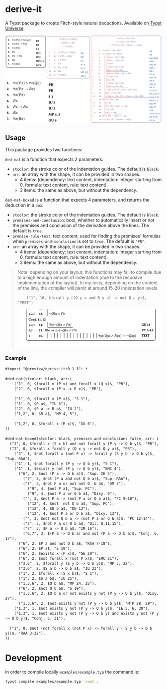 # derive-it

A Typst package to create Fitch-style natural deductions. Available on [Typst Universe](https://typst.app/universe/package/derive-it).

![Image of output](examples/example.png)

## Usage

This package provides two functions:

`ded-nat` is a function that expects 2 parameters:
- `stcolor`: the stroke color of the indentation guides. The default is `black`.
- `arr`: an array with the shape, it can be provided in two shapes.
    - 4 items: (dependency: text content, indentation: integer starting from 0, formula: text content, rule: text content).
    - 3 items: the same as above, but without the dependency.

`ded-nat-boxed` is a function that expects 4 parameters, and returns the deduction in a `box`:
- `stcolor`: the stroke color of the indentation guides. The default is `black`.
- `premises-and-conclusion`: bool, whether to automatically insert or not the premises and conclusion of the derivation above the lines. The default is `true`.
- `premise-rule-text`: text content, used for finding the premises' formulas when `premises-and-conclusion` is set to `true`. The default is `"PR"`.
- `arr`: an array with the shape, it can be provided in two shapes.
    - 4 items: (dependency: text content, indentation: integer starting from 0, formula: text content, rule: text content).
    - 3 items: the same as above, but without the dependency.


> Note: depending on your layout, this functions may fail to compile due to a high enough amount of indentation (due to the recursive implementation of the layout).
> In my tests, depending on the content of the line, the compiler will panic at around 15-20 indentation levels.
> ```typst
>     ("1", 16, $forall y ((Q y a and R y a) -> not Q a y)$, "TEST")
> ```
> ![Image of rendered test](examples/indentation-test.png)


### Example

```typ
#import "@preview/derive-it:0.1.3": *

#ded-nat(stcolor: black, arr:(
    ("1", 0, $forall x (P x) and forall x (Q x)$, "PR"),
    ("2", 0, $forall x (P x -> R x)$, "PR"),
  
    ("1", 0, $forall x (P x)$, "S 1"),
    ("1", 0, $P a$, "IU 3"),
    ("2", 0, $P a -> R a$, "IU 2"),
    ("1,2", 0, $R a$, "MP 4, 5"),
  
    ("1,2", 0, $forall x (R x)$, "GU 6"),
))

#ded-nat-boxed(stcolor: black, premises-and-conclusion: false, arr: (
  ("1", 0, $forall x (S x b) and not forall y (P y -> Q b y)$, "PR"),
  ("2", 0, $forall x forall y (Q x y -> not Q y x)$, "PR"),
    ("3", 1, $not forall x (not P x) -> forall y (S y b -> Q b y)$, "Sup. RAA"),
    ("1", 1, $not forall y (P y -> Q b y)$, "S 1"),
    ("1", 1, $exists y not (P y -> Q b y)$, "EMC 4"),
      ("6", 2, $not (P a -> Q b a)$, "Sup. IE 5"),
        ("7", 3, $not (P a and not Q b a)$, "Sup. RAA"),
        ("7", 3, $not P a or not not Q  b a$, "DM 7"),
          ("9", 4, $not P a$, "Sup. PC"),
          ("9", 4, $not P a or Q b a$, "Disy. 9"),
        ("", 3, $not P a -> (not P a or Q b a)$, "PC 9-10"),
          ("12", 4, $not  not Q b a$, "Sup. PC"),
          ("12", 4, $Q b a$, "DN 12"),
          ("12", 4, $not P a or Q b a$, "Disy. 13"),
        ("", 3, $not not Q b a -> (not P a or Q b a)$, "PC 12-14"),
        ("7", 3, $not P a or Q b a$, "Dil. 8,11,15"),
        ("7", 3, $P a -> Q b a$, "IM 16"),
        ("6,7", 3, $(P a -> Q b a) and not (P a -> Q b a)$, "Conj. 6, 17"),
      ("6", 2, $P a and not Q b a$, "RAA 7-18"),
      ("6", 2, $P a$, "S 19"),
      ("6", 2, $exists x (P x)$, "GE 20"),
      ("6", 2, $not forall x (not P x)$, "EMC 21"),
      ("3,6", 2, $forall y (S y b -> Q b y)$, "MP 3, 22"),
      ("3,6", 2, $S a b -> Q b a$, "IU 23"),
      ("1", 2, $forall x (S x b)$, "S 1"),
      ("1", 2, $S a b$, "IU 25"),
      ("1,3,6", 2, $Q b a$, "MP 24, 25"),
      ("6", 2, $not Q b a$, "S 19"),
      ("1,3,6", 2, $Q b a or not exists y not (P y -> Q b y)$, "Disy. 27"),
      ("1,3,6", 2, $not exists y not (P y -> Q b y)$, "MTP 28, 29"),
    ("1,3", 1, $not exists y not (P y -> Q b y)$, "IE 5, 6, 30"),
    ("1,3", 1, $not exists y not (P y -> Q b y) and exists y not (P y -> Q b y)$, "Conj. 5, 31"),

  ("1", 0, $not (not forall x (not P x) -> forall y ( S y b -> Q b y))$, "RAA 3-32"),
))
```

# Development

In order to compile locally `examples/example.typ` the command is:

```sh
typst compile examples/example.typ -root .
```

